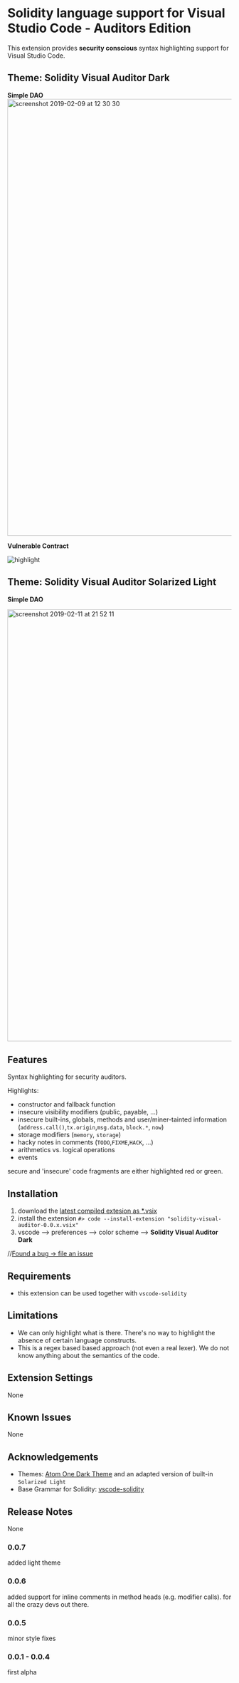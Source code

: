 # Solidity language support for Visual Studio Code - Auditors Edition

This extension provides **security conscious** syntax highlighting support for Visual Studio Code.

## Theme: Solidity Visual Auditor Dark

**Simple DAO**
<img width="981" alt="screenshot 2019-02-09 at 12 30 30" src="https://user-images.githubusercontent.com/2865694/52521879-58deab00-2c7e-11e9-9621-1afc73c918d8.png">

**Vulnerable Contract**

![highlight](https://user-images.githubusercontent.com/2865694/52523502-4bcbb700-2c92-11e9-9ef1-085e3a244cda.png)


## Theme: Solidity Visual Auditor Solarized Light

**Simple DAO**

<img width="970" alt="screenshot 2019-02-11 at 21 52 11" src="https://user-images.githubusercontent.com/2865694/52592696-5c715e00-2e47-11e9-99f4-32332e308ec3.png">


## Features

Syntax highlighting for security auditors.

Highlights:

* constructor and fallback function
* insecure visibility modifiers (public, payable, ...)
* insecure built-ins, globals, methods and user/miner-tainted information (`address.call()`,`tx.origin`,`msg.data`, `block.*`, `now`) 
* storage modifiers (`memory`, `storage`)
* hacky notes in comments (`TODO`,`FIXME`,`HACK`, ...)
* arithmetics vs. logical operations
* events

secure and 'insecure' code fragments are either highlighted red or green. 

## Installation

1. download the [latest compiled extesion as *.vsix](https://github.com/tintinweb/vscode-solidity-auditor/releases)
2. install the extension `#> code --install-extension "solidity-visual-auditor-0.0.x.vsix"`
3. vscode --> preferences --> color scheme --> **Solidity Visual Auditor Dark**

//[Found a bug -> file an issue](https://github.com/tintinweb/vscode-solidity-auditor/issues)

## Requirements

* this extension can be used together with `vscode-solidity`

## Limitations

* We can only highlight what is there. There's no way to highlight the absence of certain language constructs.
* This is a regex based based approach (not even a real lexer). We do not know anything about the semantics of the code. 

## Extension Settings

None

## Known Issues

None

## Acknowledgements

* Themes: [Atom One Dark Theme](https://github.com/akamud/vscode-theme-onedark) and an adapted version of built-in `Solarized Light`
* Base Grammar for Solidity: [vscode-solidity](https://github.com/juanfranblanco/vscode-solidity)

## Release Notes

None

### 0.0.7

added light theme

### 0.0.6

added support for inline comments in method heads (e.g. modifier calls). for all the crazy devs out there.

### 0.0.5

minor style fixes

### 0.0.1 - 0.0.4

first alpha

<!-- 
vsce package
vsce publish
 -->
